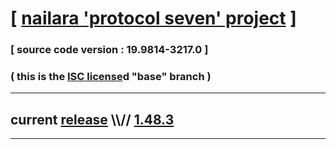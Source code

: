 
# [ [nailara 'protocol seven' project](http://src.nailara.net/) ]

### [ source code version : 19.9814-3217.0 ]

### ( this is the [ISC license](license)d "base" branch )
---
## current [release](https://github.com/anotherlink/nailara/releases) \\\\// [1.48.3](https://github.com/anotherlink/nailara/releases/tag/1.48.3)
---
